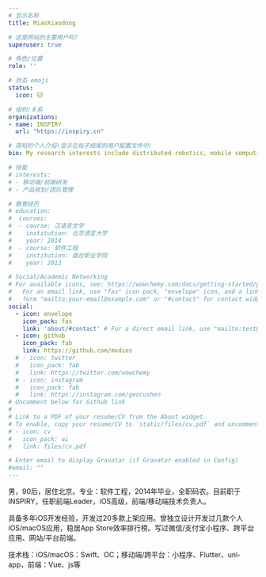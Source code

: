 ```yaml
---
# 显示名称
title: MiaoXiaodong

# 这是网站的主要用户吗?
superuser: true

# 角色/位置
role: ''

# 状态 emoji
status:
  icon: 🐱

# 组织/关系
organizations:
- name: INSPIRY
  url: "https://inspiry.cn"

# 简短的个人介绍(显示在帖子结尾的用户配置文件中)
bio: My research interests include distributed robotics, mobile computing and programmable matter.

# 技能
# interests:
# - 移动端/前端研发
# - 产品规划/团队管理

# 教育经历
# education:
#  courses:
#  - course: 汉语言文学
#    institution: 北京语言大学
#    year: 2014
#  - course: 软件工程
#    institution: 烟台职业学院
#    year: 2013

# Social/Academic Networking
# For available icons, see: https://wowchemy.com/docs/getting-started/page-builder/#icons
#   For an email link, use "fas" icon pack, "envelope" icon, and a link in the
#   form "mailto:your-email@example.com" or "#contact" for contact widget.
social:
  - icon: envelope
    icon_pack: fas
    link: 'about/#contact' # For a direct email link, use "mailto:test@example.org".
  - icon: github
    icon_pack: fab
    link: https://github.com/mxdios
  # - icon: twitter
  #   icon_pack: fab
  #   link: https://twitter.com/wowchemy
  # - icon: instagram
  #   icon_pack: fab
  #   link: https://instagram.com/geocushen
# Uncomment below for Github link
#
# Link to a PDF of your resume/CV from the About widget.
# To enable, copy your resume/CV to `static/files/cv.pdf` and uncomment the lines below.
# - icon: cv
#   icon_pack: ai
#   link: files/cv.pdf

# Enter email to display Gravatar (if Gravatar enabled in Config)
#email: ""
---
```


男，90后，居住北京。专业：软件工程，2014年毕业，全职码农。目前职于INSPIRY，任职前端Leader，iOS高级，前端/移动端技术负责人。

具备多年iOS开发经验，开发过20多款上架应用。曾独立设计开发过几款个人iOS/macOS应用，稳居App Store效率排行榜。写过微信/支付宝小程序、跨平台应用、网站/平台前端。

技术栈：iOS/macOS：Swift、OC；移动端/跨平台：小程序、Flutter、uni-app，前端：Vue、js等

<!-- {{< icon name="download" pack="fas" >}} {{< staticref "uploads/resume.pdf" "newtab" >}}Download{{< /staticref >}} my resumé as a PDF. -->
